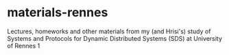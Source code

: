 materials-rennes
================

Lectures, homeworks and other materials from my (and Hrisi's) study of 
Systems and Protocols for Dynamic Distributed Systems (SDS)
at University of Rennes 1

